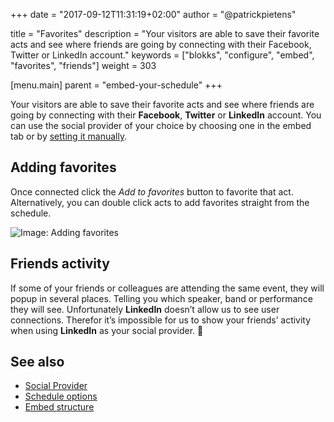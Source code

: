 +++
date            = "2017-09-12T11:31:19+02:00"
author          = "@patrickpietens"

title           = "Favorites"
description     = "Your visitors are able to save their favorite acts and see where friends are going by connecting with their Facebook, Twitter or LinkedIn account."
keywords        = ["blokks", "configure", "embed", "favorites", "friends"]
weight          = 303

[menu.main]
parent          = "embed-your-schedule"
+++

Your visitors are able to save their favorite acts and see where friends are going by connecting with their **Facebook**, **Twitter** or **LinkedIn** account. You can use the social provider of your choice by choosing one in the embed tab or by [setting it manually](http://configure/socialprovider).

## Adding favorites
Once connected click the *Add to favorites* button to favorite that act. Alternatively, you can double click acts to add favorites straight from the schedule.

![Image: Adding favorites](https://blokks.co/docs/images/image.gif)

## Friends activity
If some of your friends or colleagues are attending the same event, they will popup in several places. Telling you which speaker, band or performance they will see. Unfortunately **LinkedIn** doesn’t allow us to see user connections. Therefor it’s impossible for us to show your friends’ activity when using **LinkedIn** as your social provider. 🙁

## See also
- [Social Provider](http://configure/socialprovider)
- [Schedule options](http://configure/options)
- [Embed structure](http://theme/structure)
